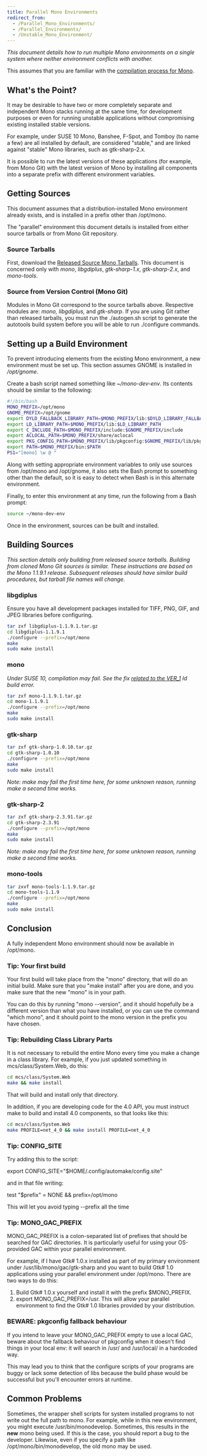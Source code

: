 ```yaml
---
title: Parallel Mono Environments
redirect_from:
  - /Parallel_Mono_Environments/
  - /Parallel_Environments/
  - /Unstable_Mono_Environment/
---
```


*This document details how to run multiple Mono environments on a single system where neither environment conflicts with another.*

This assumes that you are familiar with the [compilation process for Mono](/docs/compiling-mono/).

What's the Point?
-----------------

It may be desirable to have two or more completely separate and independent Mono stacks running at the same time, for development purposes or even for running unstable applications without compromising existing installed stable versions.

For example, under SUSE 10 Mono, Banshee, F-Spot, and Tomboy (to name a few) are all installed by default, are considered "stable," and are linked against "stable" Mono libraries, such as gtk-sharp-2.x.

It is possible to run the latest versions of these applications (for example, from Mono Git) with the latest version of Mono by installing all components into a separate prefix with different environment variables.

Getting Sources
---------------

This document assumes that a distribution-installed Mono environment already exists, and is installed in a prefix other than /opt/mono.

The "parallel" environment this document details is installed from either source tarballs or from Mono Git repository.

### Source Tarballs

First, download the [Released Source Mono Tarballs](http://go-mono.com/sources-stable/). This document is concerned only with *mono*, *libgdiplus*, *gtk-sharp-1.x*, *gtk-sharp-2.x*, and *mono-tools*.

### Source from Version Control (Mono Git)

Modules in Mono Git correspond to the source tarballs above. Respective modules are: *mono, libgdiplus,* and *gtk-sharp*. If you are using Git rather than released tarballs, you must run the ./autogen.sh script to generate the autotools build system before you will be able to run ./configure commands.

Setting up a Build Environment
------------------------------

To prevent introducing elements from the existing Mono environment, a new environment must be set up. This section assumes GNOME is installed in */opt/gnome*.

Create a bash script named something like *\~/mono-dev-env*. Its contents should be similar to the following:

``` bash
#!/bin/bash
MONO_PREFIX=/opt/mono
GNOME_PREFIX=/opt/gnome
export DYLD_FALLBACK_LIBRARY_PATH=$MONO_PREFIX/lib:$DYLD_LIBRARY_FALLBACK_PATH
export LD_LIBRARY_PATH=$MONO_PREFIX/lib:$LD_LIBRARY_PATH
export C_INCLUDE_PATH=$MONO_PREFIX/include:$GNOME_PREFIX/include
export ACLOCAL_PATH=$MONO_PREFIX/share/aclocal
export PKG_CONFIG_PATH=$MONO_PREFIX/lib/pkgconfig:$GNOME_PREFIX/lib/pkgconfig
export PATH=$MONO_PREFIX/bin:$PATH
PS1="[mono] \w @ "
```

Along with setting appropriate environment variables to only use sources from /opt/mono and /opt/gnome, it also sets the Bash prompt to something other than the default, so it is easy to detect when Bash is in this alternate environment.

Finally, to enter this environment at any time, run the following from a Bash prompt:

``` bash
source ~/mono-dev-env
```

Once in the environment, sources can be built and installed.

Building Sources
----------------

*This section details only building from released source tarballs. Building from cloned Mono Git sources is similar. These instructions are based on the Mono 1.1.9.1 release. Subsequent releases should have similar build procedures, but tarball file names will change.*

### libgdiplus

Ensure you have all development packages installed for TIFF, PNG, GIF, and JPEG libraries before configuring.

``` bash
tar zxf libgdiplus-1.1.9.1.tar.gz
cd libgdiplus-1.1.9.1
./configure --prefix=/opt/mono
make
sudo make install
```

### mono

*Under SUSE 10, compilation may fail. See the fix [related to the VER\_1](http://lists.ximian.com/pipermail/mono-list/2005-October/028833.html) ld build error.*

``` bash
tar zxf mono-1.1.9.1.tar.gz
cd mono-1.1.9.1
./configure --prefix=/opt/mono
make
sudo make install
```

### gtk-sharp

``` bash
tar zxf gtk-sharp-1.0.10.tar.gz
cd gtk-sharp-1.0.10
./configure --prefix=/opt/mono
make
sudo make install
```

*Note: make may fail the first time here, for some unknown reason, running make a second time works.*

### gtk-sharp-2

``` bash
tar zxf gtk-sharp-2.3.91.tar.gz
cd gtk-sharp-2.3.91
./configure --prefix=/opt/mono
make
sudo make install
```

*Note: make may fail the first time here, for some unknown reason, running make a second time works.*

### mono-tools

``` bash
tar zxvf mono-tools-1.1.9.tar.gz
cd mono-tools-1.1.9
./configure --prefix=/opt/mono
make
sudo make install
```

Conclusion
----------

A fully independent Mono environment should now be available in /opt/mono.

### Tip: Your first build

Your first build will take place from the "mono" directory, that will do an initial build. Make sure that you "make install" after you are done, and you make sure that the new "mono" is in your path.

You can do this by running "mono --version", and it should hopefully be a different version than what you have installed, or you can use the command "which mono", and it should point to the mono version in the prefix you have chosen.

### Tip: Rebuilding Class Library Parts

It is not necessary to rebuild the entire Mono every time you make a change in a class library. For example, if you just updated something in mcs/class/System.Web, do this:

``` bash
cd mcs/class/System.Web
make && make install
```

That will build and install only that directory.

In addition, if you are developing code for the 4.0 API, you must instruct make to build and install 4.0 components, so that looks like this:

``` bash
cd mcs/class/System.Web
make PROFILE=net_4_0 && make install PROFILE=net_4_0
```

### Tip: CONFIG\_SITE

Try adding this to the script:

export CONFIG\_SITE="\$HOME/.config/automake/config.site"

and in that file writing:

test "\$prefix" = NONE && prefix=/opt/mono

This will let you avoid typing --prefix all the time

### Tip: MONO\_GAC\_PREFIX

MONO\_GAC\_PREFIX is a colon-separated list of prefixes that should be searched for GAC directories. It is particularly useful for using your OS-provided GAC within your parallel environment.

For example, if I have Gtk\# 1.0.x installed as part of my primary environment under /usr/lib/mono/gac/gtk-sharp and you want to build Gtk\# 1.0 applications using your parallel environment under /opt/mono. There are two ways to do this:

1.  Build Gtk\# 1.0.x yourself and install it with the prefix \$MONO\_PREFIX.
2.  export MONO\_GAC\_PREFIX=/usr. This will allow your parallel environment to find the Gtk\# 1.0 libraries provided by your distribution.

### BEWARE: pkgconfig fallback behaviour

If you intend to leave your MONO\_GAC\_PREFIX empty to use a local GAC, beware about the fallback behaviour of pkgconfig when it doesn't find things in your local env: it will search in /usr/ and /usr/local/ in a hardcoded way.

This may lead you to think that the configure scripts of your programs are buggy or lack some detection of libs because the build phase would be successful but you'll encounter errors at runtime.

Common Problems
---------------

Sometimes, the wrapper shell scripts for system installed programs to not write out the full path to mono. For example, while in this new environment, you might execute /usr/bin/monodevelop. Sometimes, this results in the **new** mono being used. If this is the case, you should report a bug to the developer. Likewise, even if you specify a path like /opt/mono/bin/monodevelop, the old mono may be used.


